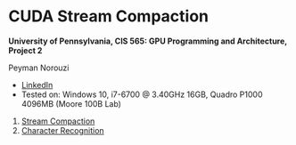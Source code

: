 CUDA Stream Compaction
======================

**University of Pennsylvania, CIS 565: GPU Programming and Architecture, Project 2**

Peyman Norouzi
* [LinkedIn](https://www.linkedin.com/in/peymannorouzi)
* Tested on: Windows 10, i7-6700 @ 3.40GHz 16GB, Quadro P1000 4096MB (Moore 100B Lab)

1) [Stream Compaction](./Project2-Stream-Compaction/README.md)
2) [Character Recognition](./Project2-Character-Recognition/README.md) 

